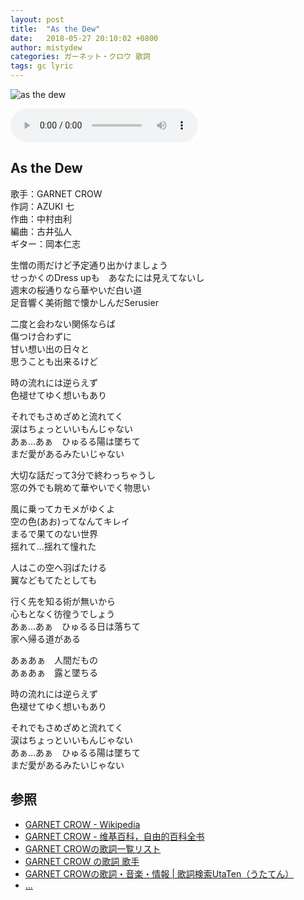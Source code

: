 ```yaml
---
layout: post
title:  "As the Dew"
date:   2018-05-27 20:10:02 +0800
author: mistydew
categories: ガーネット・クロウ 歌詞
tags: gc lyric
---
```

![as the dew](https://raw.githubusercontent.com/mistydew/gc2/master/cover/best/02nd_THE_BEST_History_of_GARNET_CROW_at_the_crest....jpg)

<audio controls>
  <source src="https://raw.githubusercontent.com/mistydew/gc2/master/audio/As%20the%20Dew.mp3" type="audio/mpeg">
您的浏览器不支持 audio 元素。
</audio>

## As the Dew

歌手：GARNET CROW<br>
作詞：AZUKI 七<br>
作曲：中村由利<br>
編曲：古井弘人<br>
ギター：岡本仁志

生憎の雨だけど予定通り出かけましょう<br>
せっかくのDress upも　あなたには見えてないし<br>
週末の桜通りなら華やいだ白い道<br>
足音響く美術館で懐かしんだSerusier

二度と会わない関係ならば<br>
傷つけ合わずに<br>
甘い想い出の日々と<br>
思うことも出来るけど

時の流れには逆らえず<br>
色褪せてゆく想いもあり

それでもさめざめと流れてく<br>
涙はちょっといいもんじゃない<br>
あぁ…あぁ　ひゅるる陽は墜ちて<br>
まだ愛があるみたいじゃない

大切な話だって3分で終わっちゃうし<br>
窓の外でも眺めて華やいでく物思い

風に乗ってカモメがゆくよ<br>
空の色(あお)ってなんてキレイ<br>
まるで果てのない世界<br>
揺れて…揺れて憧れた

人はこの空へ羽ばたける<br>
翼などもてたとしても

行く先を知る術が無いから<br>
心もとなく彷徨うでしょう<br>
あぁ…あぁ　ひゅるる日は落ちて<br>
家へ帰る道がある

あぁあぁ　人間だもの<br>
あぁあぁ　露と墜ちる

時の流れには逆らえず<br>
色褪せてゆく想いもあり

それでもさめざめと流れてく<br>
涙はちょっといいもんじゃない<br>
あぁ…あぁ　ひゅるる陽は墜ちて<br>
まだ愛があるみたいじゃない

## 参照
* [GARNET CROW - Wikipedia](https://ja.wikipedia.org/wiki/GARNET_CROW)
* [GARNET CROW - 维基百科，自由的百科全书](https://zh.wikipedia.org/wiki/GARNET_CROW)
* [GARNET CROWの歌詞一覧リスト](https://www.uta-net.com/artist/344)
* [GARNET CROW の歌詞 歌手](http://www.kasi-time.com/subcat-uta-167-1.html)
* [GARNET CROWの歌詞・音楽・情報 \| 歌詞検索UtaTen（うたてん）](https://utaten.com/artist/GARNET+CROW)
* [...](https://github.com/mistydew/gc)
